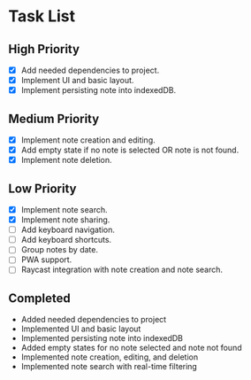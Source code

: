 # Task List

## High Priority

- [x] Add needed dependencies to project.
- [x] Implement UI and basic layout.
- [x] Implement persisting note into indexedDB.

## Medium Priority

- [x] Implement note creation and editing.
- [x] Add empty state if no note is selected OR note is not found.
- [x] Implement note deletion.

## Low Priority

- [x] Implement note search.
- [x] Implement note sharing.
- [ ] Add keyboard navigation.
- [ ] Add keyboard shortcuts.
- [ ] Group notes by date.
- [ ] PWA support.
- [ ] Raycast integration with note creation and note search.

## Completed

- Added needed dependencies to project
- Implemented UI and basic layout
- Implemented persisting note into indexedDB
- Added empty states for no note selected and note not found
- Implemented note creation, editing, and deletion
- Implemented note search with real-time filtering
